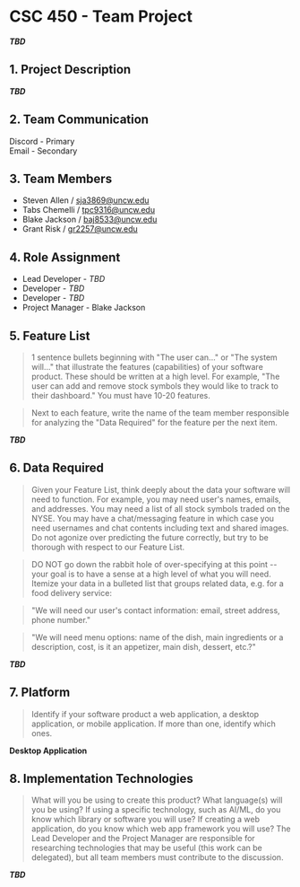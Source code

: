 # CSC 450 - Team Project
**_TBD_**

## 1. Project Description
**_TBD_** 

## 2. Team Communication
Discord - Primary <br>
Email - Secondary <br>

## 3. Team Members
* Steven Allen  /  sja3869@uncw.edu <br>
* Tabs Chemelli  /  tpc9316@uncw.edu <br>
* Blake Jackson  /  baj8533@uncw.edu <br>
* Grant Risk  /  gr2257@uncw.edu <br>

## 4. Role Assignment 
* Lead Developer - _TBD_ <br>
* Developer - _TBD_ <br>
* Developer - _TBD_ <br>
* Project Manager - Blake Jackson <br>

## 5. Feature List
>1 sentence bullets beginning with "The user can..." or "The system will..." that illustrate the features (capabilities) of your software product. These should be written at a high level. For example, "The user can add and remove stock symbols they would like to track to their dashboard." You must have 10-20 features. <br>

>Next to each feature, write the name of the team member responsible for analyzing the "Data Required" for the feature per the next item. <br>

**_TBD_** <br>

## 6. Data Required
>Given your Feature List, think deeply about the data your software will need to function. For example, you may need user's names, emails, and addresses. You may need a list of all stock symbols traded on the NYSE. You may have a chat/messaging feature in which case you need usernames and chat contents including text and shared images. Do not agonize over predicting the future correctly, but try to be thorough with respect to our Feature List. <br>

>DO NOT go down the rabbit hole of over-specifying at this point -- your goal is to have a sense at a high level of what you will need. Itemize your data in a bulleted list that groups related data, e.g. for a food delivery service: <br>

>"We will need our user's contact information: email, street address, phone number." <br>

>"We will need menu options: name of the dish, main ingredients or a description, cost, is it an appetizer, main dish, dessert, etc.?" <br>

**_TBD_** <br>

## 7. Platform
>Identify if your software product a web application, a desktop application, or mobile application. If more than one, identify which ones. <br>

**Desktop Application**

## 8. Implementation Technologies
>What will you be using to create this product? What language(s) will you be using? If using a specific technology, such as AI/ML, do you know which library or software you will use? If creating a web application, do you know which web app framework you will use? The Lead Developer and the Project Manager are responsible for researching technologies that may be useful (this work can be delegated), but all team members must contribute to the discussion. <br>

**_TBD_**
